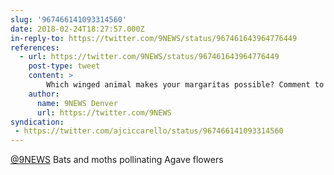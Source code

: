 ```yaml
---
slug: '967466141093314560'
date: 2018-02-24T18:27:57.000Z
in-reply-to: https://twitter.com/9NEWS/status/967461643964776449
references:
  - url: https://twitter.com/9NEWS/status/967461643964776449
    post-type: tweet
    content: >
        Which winged animal makes your margaritas possible? Comment to win! <a href="https://t.co/A6YJyuEKSc">https://t.co/A6YJyuEKSc</a> <a href="https://t.co/5i5GFRfHBq">pic.twitter.com/5i5GFRfHBq</a>
    author:
      name: 9NEWS Denver
      url: https://twitter.com/9NEWS
syndication:
 - https://twitter.com/ajciccarello/status/967466141093314560
---
```


[@9NEWS](https://twitter.com/9NEWS) Bats and moths pollinating Agave flowers
